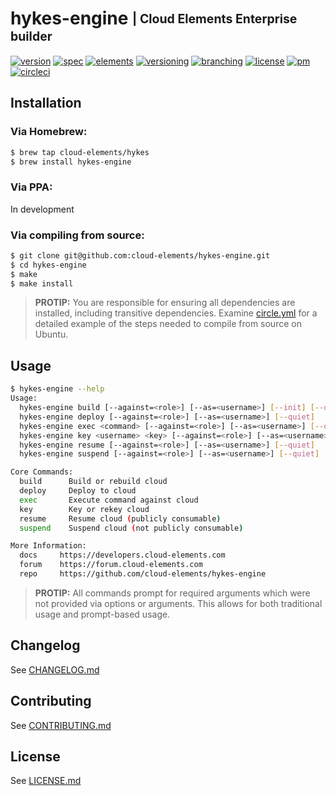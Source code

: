 # hykes-engine <sub><sup>| Cloud Elements Enterprise builder</sup></sub>
[![version](http://img.shields.io/badge/version-0.0.0-blue.svg)](CHANGELOG.md)
[![spec](http://img.shields.io/badge/spec-%3E%3D%200.0.0-blue.svg)](https://github.com/cloud-elements/hykes-spec)
[![elements](http://img.shields.io/badge/elements-%3E%3D%202.55.0-blue.svg)](https://github.com/cloud-elements/soba)
[![versioning](http://img.shields.io/badge/versioning-semver-blue.svg)](CONTRIBUTING.md)
[![branching](http://img.shields.io/badge/branching-github%20flow-blue.svg)](CONTRIBUTING.md)
[![license](http://img.shields.io/badge/license-apache-blue.svg)](LICENSE.md)
[![pm](http://img.shields.io/badge/pm-zenhub-blue.svg)](CONTRIBUTING.md)
[![circleci](https://circleci.com/gh/cloud-elements/hykes-engine.svg?style=shield)](https://circleci.com/gh/cloud-elements/hykes-engine)

## Installation

### Via Homebrew:

```bash
$ brew tap cloud-elements/hykes
$ brew install hykes-engine
```

### Via PPA:

In development

### Via compiling from source:

```bash
$ git clone git@github.com:cloud-elements/hykes-engine.git
$ cd hykes-engine
$ make
$ make install
```

> __PROTIP:__
You are responsible for ensuring all dependencies are installed, including transitive dependencies.
Examine [circle.yml](circle.yml) for a detailed example of the steps needed to compile from source
on Ubuntu.

## Usage

```bash
$ hykes-engine --help
Usage:
  hykes-engine build [--against=<role>] [--as=<username>] [--init] [--quiet]
  hykes-engine deploy [--against=<role>] [--as=<username>] [--quiet]
  hykes-engine exec <command> [--against=<role>] [--as=<username>] [--quiet]
  hykes-engine key <username> <key> [--against=<role>] [--as=<username>] [--quiet]
  hykes-engine resume [--against=<role>] [--as=<username>] [--quiet]
  hykes-engine suspend [--against=<role>] [--as=<username>] [--quiet]

Core Commands:
  build      Build or rebuild cloud
  deploy     Deploy to cloud
  exec       Execute command against cloud
  key        Key or rekey cloud
  resume     Resume cloud (publicly consumable)
  suspend    Suspend cloud (not publicly consumable)

More Information:
  docs     https://developers.cloud-elements.com
  forum    https://forum.cloud-elements.com
  repo     https://github.com/cloud-elements/hykes-engine
```

> __PROTIP:__ All commands prompt for required arguments which were not provided via options or
arguments. This allows for both traditional usage and prompt-based usage.

## Changelog

See [CHANGELOG.md](CHANGELOG.md)

## Contributing

See [CONTRIBUTING.md](CONTRIBUTING.md)

## License

See [LICENSE.md](LICENSE.md)
